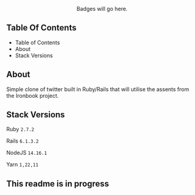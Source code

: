 <p align='center'>
  Badges will go here.
</p>

## Table Of Contents

- Table of Contents
- About
- Stack Versions

## About

Simple clone of twitter built in Ruby/Rails that will utilise the assents from the Ironbook project.

## Stack Versions

Ruby `2.7.2`

Rails `6.1.3.2`

NodeJS `14.16.1`

Yarn `1,22,11`

## This readme is in progress
